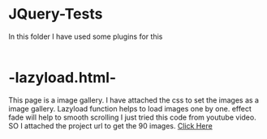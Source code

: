 # JQuery-Tests
In this folder I have used some plugins for this
<br><br>

<h1>-lazyload.html-</h1>
This page is a image gallery. 
I have attached the css to set the images as a image gallery.
Lazyload function helps to load images one by one.
effect fade will help to smooth scrolling
I just tried this code from youtube video. SO I attached the project url to get the 90 images.
<a href="https://www.youtube.com/redirect?event=video_description&v=Hs1_jmi1mFk&redir_token=VDj9jmheVmTwxRsgzfspREk4qiN8MTU0MDU0Njg4MUAxNTQwNDYwNDgx&q=http%3A%2F%2Fgoo.gl%2FVJgwtu">Click Here</a>


